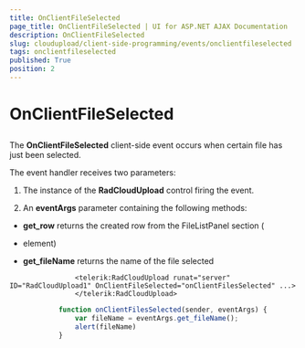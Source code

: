 ```yaml
---
title: OnClientFileSelected
page_title: OnClientFileSelected | UI for ASP.NET AJAX Documentation
description: OnClientFileSelected
slug: cloudupload/client-side-programming/events/onclientfileselected
tags: onclientfileselected
published: True
position: 2
---
```


# OnClientFileSelected



## 

The __OnClientFileSelected__ client-side event occurs when certain file has just been selected.

The event handler receives two parameters:

1. The instance of the __RadCloudUpload__ control firing the event.

1. An __eventArgs__ parameter containing the following methods:

* __get_row__ returns the created row from the FileListPanel section (<LI> element)

* __get_fileName__ returns the name of the file selected

````ASPNET
	            <telerik:RadCloudUpload runat="server" ID="RadCloudUpload1" OnClientFileSelected="onClientFilesSelected" ...>
	            </telerik:RadCloudUpload>
````



````JavaScript
	        function onClientFilesSelected(sender, eventArgs) {
	            var fileName = eventArgs.get_fileName();
	            alert(fileName)
	        }
````


